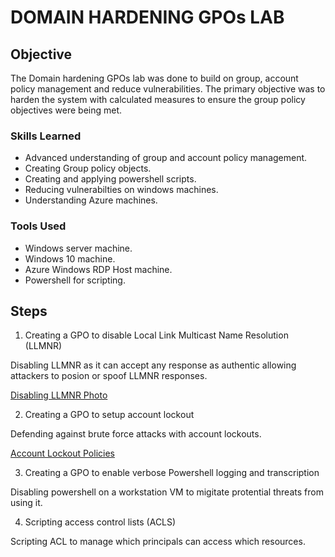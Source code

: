 # DOMAIN HARDENING GPOs LAB

## Objective

The Domain hardening GPOs lab was done to build on group, account policy management and reduce vulnerabilities. The primary objective was to harden the system with calculated measures to ensure the group policy objectives were being met.

### Skills Learned

- Advanced understanding of group and account policy management.
- Creating Group policy objects.
- Creating and applying powershell scripts.
- Reducing vulnerabilties on windows machines.
- Understanding Azure machines.

### Tools Used

- Windows server machine.
- Windows 10 machine.
- Azure Windows RDP Host machine.
- Powershell for scripting.

## Steps

1. Creating a GPO to disable Local Link Multicast Name Resolution (LLMNR) 

Disabling LLMNR as it can accept any response as authentic allowing attackers to posion or spoof LLMNR responses.

[Disabling LLMNR Photo
](https://github.com/Adamgzlez/Domain-Hardening-GPOs-Lab/blob/main/GPOs.png)

2. Creating a GPO to setup account lockout

Defending against brute force attacks with account lockouts.

[Account Lockout Policies
](https://github.com/Adamgzlez/Domain-Hardening-GPOs-Lab/blob/main/Account-Lockout-Policies.png)

3. Creating a GPO to enable verbose Powershell logging and transcription

Disabling powershell on a workstation VM to migitate protential threats from using it.

4. Scripting access control lists (ACLS)

Scripting ACL to manage which principals can access which resources.



